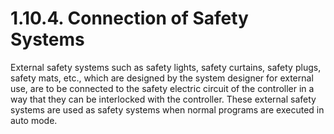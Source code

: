 ﻿# 1.10.4. Connection of Safety Systems

External safety systems such as safety lights, safety curtains, safety plugs, safety mats, etc., which are designed by the system designer for external use, are to be connected to the safety electric circuit of the controller in a way that they can be interlocked with the controller. These external safety systems are used as safety systems when normal programs are executed in auto mode. 
